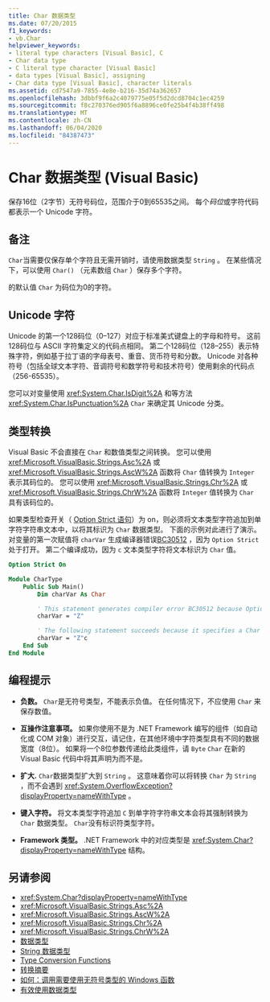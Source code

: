 ```yaml
---
title: Char 数据类型
ms.date: 07/20/2015
f1_keywords:
- vb.Char
helpviewer_keywords:
- literal type characters [Visual Basic], C
- Char data type
- C literal type character [Visual Basic]
- data types [Visual Basic], assigning
- Char data type [Visual Basic], character literals
ms.assetid: cd7547a9-7855-4e8e-b216-35d74a362657
ms.openlocfilehash: 3dbbf9f6a2c4079775e05f5d2dcd8704c1ec4259
ms.sourcegitcommit: f8c270376ed905f6a8896ce0fe25b4f4b38ff498
ms.translationtype: MT
ms.contentlocale: zh-CN
ms.lasthandoff: 06/04/2020
ms.locfileid: "84387473"
---
```

# <a name="char-data-type-visual-basic"></a>Char 数据类型 (Visual Basic)

保存16位（2字节）无符号码位，范围介于0到65535之间。 每个*码位*或字符代码都表示一个 Unicode 字符。

## <a name="remarks"></a>备注

`Char`当需要仅保存单个字符且无需开销时，请使用数据类型 `String` 。 在某些情况下，可以使用 `Char()` （元素数组 `Char` ）保存多个字符。

的默认值 `Char` 为码位为0的字符。

## <a name="unicode-characters"></a>Unicode 字符

Unicode 的第一个128码位（0–127）对应于标准美式键盘上的字母和符号。 这前128码位与 ASCII 字符集定义的代码点相同。 第二个128码位（128–255）表示特殊字符，例如基于拉丁语的字母表号、重音、货币符号和分数。 Unicode 对各种符号（包括全球文本字符、音调符号和数学符号和技术符号）使用剩余的代码点（256-65535）。

您可以对变量使用 <xref:System.Char.IsDigit%2A> 和等方法 <xref:System.Char.IsPunctuation%2A> `Char` 来确定其 Unicode 分类。

## <a name="type-conversions"></a>类型转换

Visual Basic 不会直接在 `Char` 和数值类型之间转换。 您可以使用 <xref:Microsoft.VisualBasic.Strings.Asc%2A> 或 <xref:Microsoft.VisualBasic.Strings.AscW%2A> 函数将 `Char` 值转换为 `Integer` 表示其码位的。 您可以使用 <xref:Microsoft.VisualBasic.Strings.Chr%2A> 或 <xref:Microsoft.VisualBasic.Strings.ChrW%2A> 函数将 `Integer` 值转换为 `Char` 具有该码位的。

如果类型检查开关（ [Option Strict 语句](../statements/option-strict-statement.md)）为 on，则必须将文本类型字符追加到单字符字符串文本中，以将其标识为 `Char` 数据类型。 下面的示例对此进行了演示。 对变量的第一次赋值将 `charVar` 生成编译器错误[BC30512](../../misc/bc30512.md) ，因为 `Option Strict` 处于打开。 第二个编译成功，因为 `c` 文本类型字符将文本标识为 `Char` 值。

```vb
Option Strict On

Module CharType
    Public Sub Main()
        Dim charVar As Char

        ' This statement generates compiler error BC30512 because Option Strict is On.  
        charVar = "Z"  

        ' The following statement succeeds because it specifies a Char literal.  
        charVar = "Z"c
    End Sub
End Module
```

## <a name="programming-tips"></a>编程提示

- **负数。** `Char`是无符号类型，不能表示负值。 在任何情况下，不应使用 `Char` 来保存数值。

- **互操作注意事项。** 如果你使用不是为 .NET Framework 编写的组件（如自动化或 COM 对象）进行交互，请记住，在其他环境中字符类型具有不同的数据宽度（8位）。 如果将一个8位参数传递给此类组件，请 `Byte` `Char` 在新的 Visual Basic 代码中将其声明为而不是。

- **扩大.** `Char`数据类型扩大到 `String` 。 这意味着你可以将转换 `Char` 为 `String` ，而不会遇到 <xref:System.OverflowException?displayProperty=nameWithType> 。

- **键入字符。** 将文本类型字符追加 `C` 到单字符字符串文本会将其强制转换为 `Char` 数据类型。 `Char`没有标识符类型字符。

- **Framework 类型。** .NET Framework 中的对应类型是 <xref:System.Char?displayProperty=nameWithType> 结构。

## <a name="see-also"></a>另请参阅

- <xref:System.Char?displayProperty=nameWithType>
- <xref:Microsoft.VisualBasic.Strings.Asc%2A>
- <xref:Microsoft.VisualBasic.Strings.AscW%2A>
- <xref:Microsoft.VisualBasic.Strings.Chr%2A>
- <xref:Microsoft.VisualBasic.Strings.ChrW%2A>
- [数据类型](index.md)
- [String 数据类型](string-data-type.md)
- [Type Conversion Functions](../functions/type-conversion-functions.md)
- [转换摘要](../keywords/conversion-summary.md)
- [如何：调用需要使用无符号类型的 Windows 函数](../../programming-guide/com-interop/how-to-call-a-windows-function-that-takes-unsigned-types.md)
- [有效使用数据类型](../../programming-guide/language-features/data-types/efficient-use-of-data-types.md)
